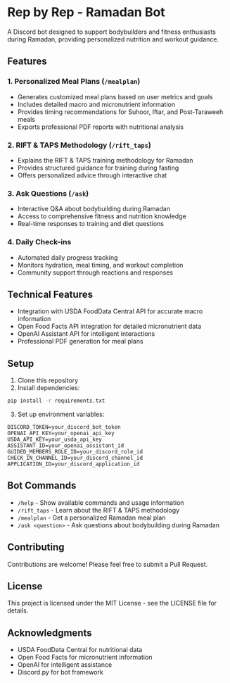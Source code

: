 # Rep by Rep - Ramadan Bot

A Discord bot designed to support bodybuilders and fitness enthusiasts during Ramadan, providing personalized nutrition and workout guidance.

## Features

### 1. Personalized Meal Plans (`/mealplan`)
- Generates customized meal plans based on user metrics and goals
- Includes detailed macro and micronutrient information
- Provides timing recommendations for Suhoor, Iftar, and Post-Taraweeh meals
- Exports professional PDF reports with nutritional analysis

### 2. RIFT & TAPS Methodology (`/rift_taps`)
- Explains the RIFT & TAPS training methodology for Ramadan
- Provides structured guidance for training during fasting
- Offers personalized advice through interactive chat

### 3. Ask Questions (`/ask`)
- Interactive Q&A about bodybuilding during Ramadan
- Access to comprehensive fitness and nutrition knowledge
- Real-time responses to training and diet questions

### 4. Daily Check-ins
- Automated daily progress tracking
- Monitors hydration, meal timing, and workout completion
- Community support through reactions and responses

## Technical Features
- Integration with USDA FoodData Central API for accurate macro information
- Open Food Facts API integration for detailed micronutrient data
- OpenAI Assistant API for intelligent interactions
- Professional PDF generation for meal plans

## Setup
1. Clone this repository
2. Install dependencies:
```bash
pip install -r requirements.txt
```
3. Set up environment variables:
```
DISCORD_TOKEN=your_discord_bot_token
OPENAI_API_KEY=your_openai_api_key
USDA_API_KEY=your_usda_api_key
ASSISTANT_ID=your_openai_assistant_id
GUIDED_MEMBERS_ROLE_ID=your_discord_role_id
CHECK_IN_CHANNEL_ID=your_discord_channel_id
APPLICATION_ID=your_discord_application_id
```

## Bot Commands
- `/help` - Show available commands and usage information
- `/rift_taps` - Learn about the RIFT & TAPS methodology
- `/mealplan` - Get a personalized Ramadan meal plan
- `/ask <question>` - Ask questions about bodybuilding during Ramadan

## Contributing
Contributions are welcome! Please feel free to submit a Pull Request.

## License
This project is licensed under the MIT License - see the LICENSE file for details.

## Acknowledgments
- USDA FoodData Central for nutritional data
- Open Food Facts for micronutrient information
- OpenAI for intelligent assistance
- Discord.py for bot framework
